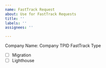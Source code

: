```yaml
---
name: FastTrack Request
about: Use for FastTrack Requests
title: ''
labels: ''
assignees: ''

---
```


Company Name:
Company TPID
FastTrack Type
-[ ] Migration
-[ ] Lighthouse
